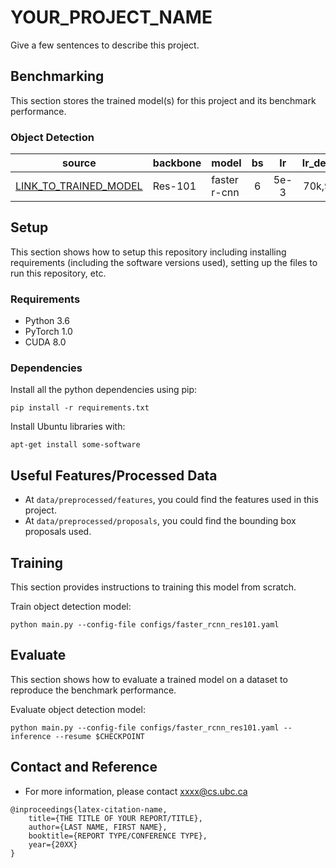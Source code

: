 # YOUR_PROJECT_NAME

Give a few sentences to describe this project. 

## Benchmarking

This section stores the trained model(s) for this project and its benchmark performance. 

### Object Detection

source  | backbone | model | bs | lr  | lr_decay | mAP@0.5 | mAP@0.50:0.95
--------|--------|--------|:------:|:------:|:-------:|:------:|:------:
[LINK_TO_TRAINED_MODEL](URL-TO-TRAINED-MODEL) | Res-101 | faster r-cnn | 6 | 5e-3 | 70k,90k | 24.8 | 12.8

## Setup

This section shows how to setup this repository including installing requirements (including the software versions used), setting up the files to run this repository, etc. 

### Requirements

- Python 3.6
- PyTorch 1.0
- CUDA 8.0

### Dependencies

Install all the python dependencies using pip:
~~~
pip install -r requirements.txt
~~~

Install Ubuntu libraries with: 
~~~
apt-get install some-software
~~~

## Useful Features/Processed Data

- At `data/preprocessed/features`, you could find the features used in this project. 
- At `data/preprocessed/proposals`, you could find the bounding box proposals used. 

## Training

This section provides instructions to training this model from scratch. 

Train object detection model:
~~~
python main.py --config-file configs/faster_rcnn_res101.yaml
~~~

## Evaluate

This section shows how to evaluate a trained model on a dataset to reproduce the benchmark performance. 

Evaluate object detection model:

~~~
python main.py --config-file configs/faster_rcnn_res101.yaml --inference --resume $CHECKPOINT
~~~

## Contact and Reference

- For more information, please contact xxxx@cs.ubc.ca

~~~
@inproceedings{latex-citation-name,
    title={THE TITLE OF YOUR REPORT/TITLE},
    author={LAST NAME, FIRST NAME},
    booktitle={REPORT TYPE/CONFERENCE TYPE},
    year={20XX}
}
~~~
